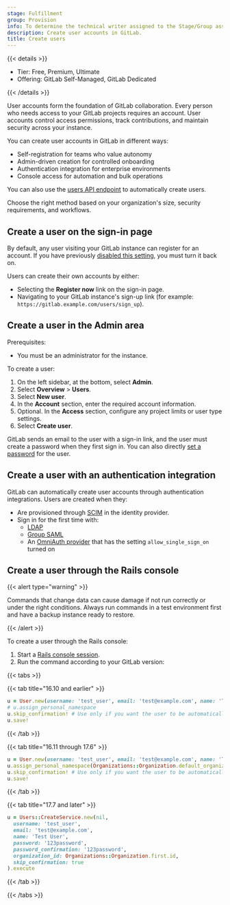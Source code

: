 ```yaml
---
stage: Fulfillment
group: Provision
info: To determine the technical writer assigned to the Stage/Group associated with this page, see https://handbook.gitlab.com/handbook/product/ux/technical-writing/#assignments
description: Create user accounts in GitLab.
title: Create users
---
```


{{< details >}}

- Tier: Free, Premium, Ultimate
- Offering: GitLab Self-Managed, GitLab Dedicated

{{< /details >}}

User accounts form the foundation of GitLab collaboration. Every person who needs access to your GitLab
projects requires an account. User accounts control access permissions, track contributions, and maintain
security across your instance.

You can create user accounts in GitLab in different ways:

- Self-registration for teams who value autonomy
- Admin-driven creation for controlled onboarding
- Authentication integration for enterprise environments
- Console access for automation and bulk operations

You can also use the [users API endpoint](../../../api/users.md#create-a-user) to automatically create users.

Choose the right method based on your organization's size, security requirements, and workflows.

## Create a user on the sign-in page

By default, any user visiting your GitLab instance can register for an account.
If you have previously [disabled this setting](../../../administration/settings/sign_up_restrictions.md#disable-new-sign-ups), you must turn it back on.

Users can create their own accounts by either:

- Selecting the **Register now** link on the sign-in page.
- Navigating to your GitLab instance's sign-up link (for example: `https://gitlab.example.com/users/sign_up`).

## Create a user in the Admin area

Prerequisites:

- You must be an administrator for the instance.

To create a user:

1. On the left sidebar, at the bottom, select **Admin**.
1. Select **Overview** > **Users**.
1. Select **New user**.
1. In the **Account** section, enter the required account information.
1. Optional. In the **Access** section, configure any project limits or user type settings.
1. Select **Create user**.

GitLab sends an email to the user with a sign-in link, and the user must create a password when
they first sign in. You can also directly [set a password](../../../security/reset_user_password.md#use-the-ui)
for the user.

## Create a user with an authentication integration

GitLab can automatically create user accounts through authentication integrations.
Users are created when they:

- Are provisioned through [SCIM](../../group/saml_sso/scim_setup.md) in the identity provider.
- Sign in for the first time with:
  - [LDAP](../../../administration/auth/ldap/_index.md)
  - [Group SAML](../../group/saml_sso/_index.md)
  - An [OmniAuth provider](../../../integration/omniauth.md) that has the setting `allow_single_sign_on` turned on

## Create a user through the Rails console

{{< alert type="warning" >}}

Commands that change data can cause damage if not run correctly or under the right conditions.
Always run commands in a test environment first and have a backup instance ready to restore.

{{< /alert >}}

To create a user through the Rails console:

1. Start a [Rails console session](../../../administration/operations/rails_console.md#starting-a-rails-console-session).
1. Run the command according to your GitLab version:

  {{< tabs >}}

  {{< tab title="16.10 and earlier" >}}

  ```ruby
  u = User.new(username: 'test_user', email: 'test@example.com', name: 'Test User', password: 'password', password_confirmation: 'password')
  # u.assign_personal_namespace
  u.skip_confirmation! # Use only if you want the user to be automatically confirmed. If you do not use this, the user receives a confirmation email.
  u.save!
  ```

  {{< /tab >}}

  {{< tab title="16.11 through 17.6" >}}

  ```ruby
  u = User.new(username: 'test_user', email: 'test@example.com', name: 'Test User', password: 'password', password_confirmation: 'password')
  u.assign_personal_namespace(Organizations::Organization.default_organization)
  u.skip_confirmation! # Use only if you want the user to be automatically confirmed. If you do not use this, the user receives a confirmation email.
  u.save!
  ```

  {{< /tab >}}

  {{< tab title="17.7 and later" >}}

  ```ruby
  u = Users::CreateService.new(nil,
    username: 'test_user',
    email: 'test@example.com',
    name: 'Test User',
    password: '123password',
    password_confirmation: '123password',
    organization_id: Organizations::Organization.first.id,
    skip_confirmation: true
  ).execute
  ```

  {{< /tab >}}

  {{< /tabs >}}
